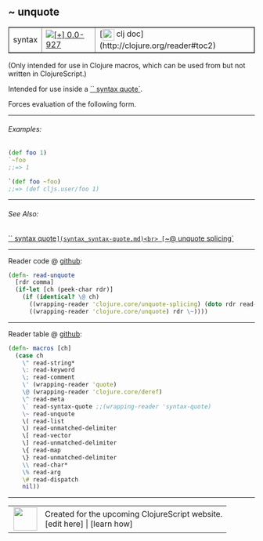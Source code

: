 ## ~ unquote



 <table border="1">
<tr>
<td>syntax</td>
<td><a href="https://github.com/cljsinfo/cljs-api-docs/tree/0.0-927"><img valign="middle" alt="[+] 0.0-927" title="Added in 0.0-927" src="https://img.shields.io/badge/+-0.0--927-lightgrey.svg"></a> </td>
<td>
[<img height="24px" valign="middle" src="http://i.imgur.com/1GjPKvB.png"> clj doc](http://clojure.org/reader#toc2)
</td>
</tr>
</table>



(Only intended for use in Clojure macros, which can be used from but not
written in ClojureScript.)

Intended for use inside a [`` syntax quote`](syntax_syntax-quote.md).

Forces evaluation of the following form.

---

###### Examples:

```clj
(def foo 1)
`~foo
;;=> 1

`(def foo ~foo)
;;=> (def cljs.user/foo 1)
```

---

###### See Also:

[`` syntax quote`](syntax_syntax-quote.md)<br>
[`~@ unquote splicing`](syntax_unquote-splicing.md)<br>

---





Reader code @ [github](https://github.com/clojure/tools.reader/blob/tools.reader-0.8.16/src/main/clojure/clojure/tools/reader.clj#L441-L446):

```clj
(defn- read-unquote
  [rdr comma]
  (if-let [ch (peek-char rdr)]
    (if (identical? \@ ch)
      ((wrapping-reader 'clojure.core/unquote-splicing) (doto rdr read-char) \@)
      ((wrapping-reader 'clojure.core/unquote) rdr \~))))
```

<!--
Repo - tag - source tree - lines:

 <pre>
tools.reader @ tools.reader-0.8.16
└── src
    └── main
        └── clojure
            └── clojure
                └── tools
                    └── <ins>[reader.clj:441-446](https://github.com/clojure/tools.reader/blob/tools.reader-0.8.16/src/main/clojure/clojure/tools/reader.clj#L441-L446)</ins>
</pre>
-->

---
Reader table @ [github](https://github.com/clojure/tools.reader/blob/tools.reader-0.8.16/src/main/clojure/clojure/tools/reader.clj#L588-L607):

```clj
(defn- macros [ch]
  (case ch
    \" read-string*
    \: read-keyword
    \; read-comment
    \' (wrapping-reader 'quote)
    \@ (wrapping-reader 'clojure.core/deref)
    \^ read-meta
    \` read-syntax-quote ;;(wrapping-reader 'syntax-quote)
    \~ read-unquote
    \( read-list
    \) read-unmatched-delimiter
    \[ read-vector
    \] read-unmatched-delimiter
    \{ read-map
    \} read-unmatched-delimiter
    \\ read-char*
    \% read-arg
    \# read-dispatch
    nil))
```

<!--
Repo - tag - source tree - lines:

 <pre>
tools.reader @ tools.reader-0.8.16
└── src
    └── main
        └── clojure
            └── clojure
                └── tools
                    └── <ins>[reader.clj:588-607](https://github.com/clojure/tools.reader/blob/tools.reader-0.8.16/src/main/clojure/clojure/tools/reader.clj#L588-L607)</ins>
</pre>
-->

---



 <table>
<tr><td>
<img valign="middle" align="right" width="48px" src="http://i.imgur.com/Hi20huC.png">
</td><td>
Created for the upcoming ClojureScript website.<br>
[edit here] | [learn how]
</td></tr></table>

[edit here]:https://github.com/cljsinfo/cljs-api-docs/blob/master/cljsdoc/syntax_unquote.cljsdoc
[learn how]:https://github.com/cljsinfo/cljs-api-docs/wiki/cljsdoc-files

<!--

This information was too distracting to show to readers, but I'll leave it
commented here since it is helpful to:

- pretty-print the data used to generate this document
- and show how to retrieve that data



The API data for this symbol:

```clj
{:description "(Only intended for use in Clojure macros, which can be used from but not\nwritten in ClojureScript.)\n\nIntended for use inside a [syntax/syntax-quote].\n\nForces evaluation of the following form.",
 :ns "syntax",
 :name "unquote",
 :history [["+" "0.0-927"]],
 :type "syntax",
 :related ["syntax/syntax-quote" "syntax/unquote-splicing"],
 :full-name-encode "syntax_unquote",
 :extra-sources ({:code "(defn- read-unquote\n  [rdr comma]\n  (if-let [ch (peek-char rdr)]\n    (if (identical? \\@ ch)\n      ((wrapping-reader 'clojure.core/unquote-splicing) (doto rdr read-char) \\@)\n      ((wrapping-reader 'clojure.core/unquote) rdr \\~))))",
                  :title "Reader code",
                  :repo "tools.reader",
                  :tag "tools.reader-0.8.16",
                  :filename "src/main/clojure/clojure/tools/reader.clj",
                  :lines [441 446]}
                 {:code "(defn- macros [ch]\n  (case ch\n    \\\" read-string*\n    \\: read-keyword\n    \\; read-comment\n    \\' (wrapping-reader 'quote)\n    \\@ (wrapping-reader 'clojure.core/deref)\n    \\^ read-meta\n    \\` read-syntax-quote ;;(wrapping-reader 'syntax-quote)\n    \\~ read-unquote\n    \\( read-list\n    \\) read-unmatched-delimiter\n    \\[ read-vector\n    \\] read-unmatched-delimiter\n    \\{ read-map\n    \\} read-unmatched-delimiter\n    \\\\ read-char*\n    \\% read-arg\n    \\# read-dispatch\n    nil))",
                  :title "Reader table",
                  :repo "tools.reader",
                  :tag "tools.reader-0.8.16",
                  :filename "src/main/clojure/clojure/tools/reader.clj",
                  :lines [588 607]}),
 :examples [{:id "1ff51e",
             :content "```clj\n(def foo 1)\n`~foo\n;;=> 1\n\n`(def foo ~foo)\n;;=> (def cljs.user/foo 1)\n```"}],
 :full-name "syntax/unquote",
 :display "~ unquote",
 :clj-doc "http://clojure.org/reader#toc2"}

```

Retrieve the API data for this symbol:

```clj
;; from Clojure REPL
(require '[clojure.edn :as edn])
(-> (slurp "https://raw.githubusercontent.com/cljsinfo/cljs-api-docs/catalog/cljs-api.edn")
    (edn/read-string)
    (get-in [:symbols "syntax/unquote"]))
```

-->
